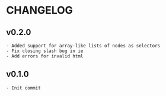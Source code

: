 # CHANGELOG

## v0.2.0

    - Added support for array-like lists of nodes as selectors
    - Fix closing slash bug in ie
    - Add errors for invalid html

## v0.1.0

    - Init commit

